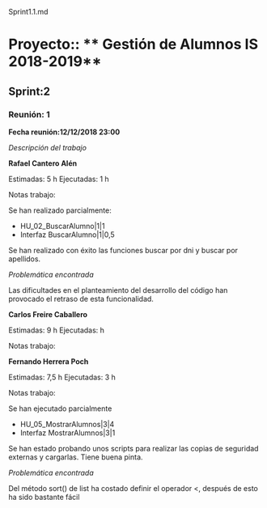 Sprint1.1.md

# Proyecto:: ** Gestión de Alumnos IS 2018-2019**
 
## Sprint:2

### Reunión: 1

**Fecha reunión:12/12/2018 23:00**


_Descripción del trabajo_

**Rafael Cantero Alén**

Estimadas: 5 h
Ejecutadas: 1 h

Notas trabajo:

Se han realizado parcialmente:

* HU_02_BuscarAlumno|1|1
* Interfaz BuscarAlumno|1|0,5

Se han realizado con éxito las funciones buscar por dni y buscar por apellidos.

_Problemática encontrada_

Las dificultades en el planteamiento del desarrollo del código han provocado el retraso de esta funcionalidad.


**Carlos Freire Caballero**

Estimadas: 9 h
Ejecutadas:  h

Notas trabajo:



	

**Fernando Herrera Poch**

Estimadas: 7,5 h
Ejecutadas: 3 h

Notas trabajo:

Se han ejecutado parcialmente

* HU_05_MostrarAlumnos|3|4
* Interfaz MostrarAlumnos|3|1

Se han estado probando unos scripts para realizar las copias de seguridad externas y cargarlas. Tiene buena pinta.

_Problemática encontrada_

Del método sort() de list ha costado definir el operador <, después de esto ha sido bastante fácil